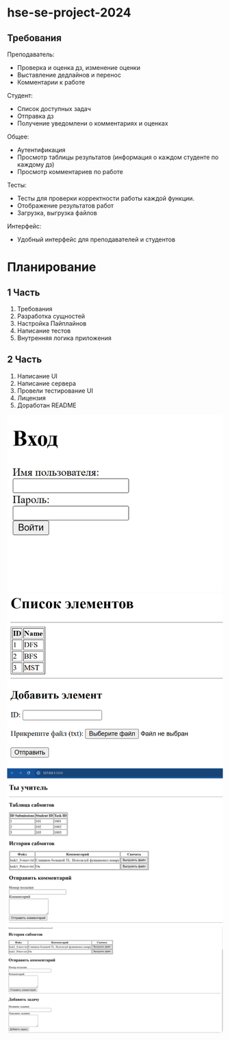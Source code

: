 # hse-se-project-2024


## Требования

Преподаватель:
- Проверка и оценка дз, изменение оценки 
- Выставление дедлайнов и перенос
- Комментарии к работе

Студент:
- Список доступных задач
- Отправка дз
- Получение уведомлени  о комментариях и оценках

Общее:
- Аутентификация
- Просмотр таблицы результатов (информация о каждом студенте по каждому дз)
- Просмотр комментариев по работе 

 Тесты:
- Тесты для проверки корректности работы каждой функции.
- Отображение результатов работ
- Загрузка, выгрузка файлов 

Интерфейс:
- Удобный интерфейс для преподавателей и студентов


# Планирование

## 1 Часть
1. Требования
2. Разработка сущностей 
3. Настройка Пайплайнов
4. Написание тестов
5. Внутренняя логика приложения


## 2 Часть
1. Написание UI
2. Написание сервера
3. Провели тестирование UI
4. Лицензия
5. Доработан README

![login.png](ScreenShots%2Flogin.png)
![student_menu.png](ScreenShots%2Fstudent_menu.png)
![teacher_menu_1.png](ScreenShots%2Fteacher_menu_1.png)
![teacher_menu_2.png](ScreenShots%2Fteacher_menu_2.png)